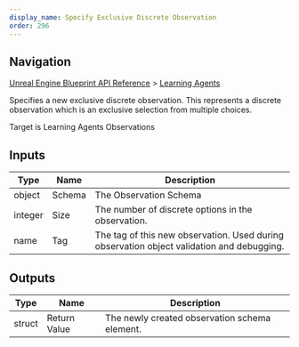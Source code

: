 ```yaml
---
display_name: Specify Exclusive Discrete Observation
order: 296
---
```

## Navigation

[Unreal Engine Blueprint API Reference](https://dev.epicgames.com/documentation/en-us/unreal-engine/BlueprintAPI) > [Learning Agents](https://dev.epicgames.com/documentation/en-us/unreal-engine/BlueprintAPI/LearningAgents)

Specifies a new exclusive discrete observation. This represents a discrete observation which is an exclusive selection from multiple choices.

Target is Learning Agents Observations

## Inputs

| Type | Name | Description |
| --- | --- | --- |
| object | Schema | The Observation Schema |
| integer | Size | The number of discrete options in the observation. |
| name | Tag | The tag of this new observation. Used during observation object validation and debugging. |

## Outputs

| Type | Name | Description |
| --- | --- | --- |
| struct | Return Value | The newly created observation schema element. |

